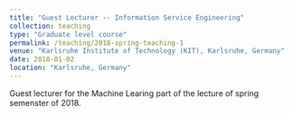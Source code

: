```yaml
---
title: "Guest Lecturer -- Information Service Engineering"
collection: teaching
type: "Graduate level course"
permalink: /teaching/2018-spring-teaching-1
venue: "Karlsruhe Institute of Technology (KIT), Karlsruhe, Germany"
date: 2018-01-02
location: "Karlsruhe, Germany"
---
```

Guest lecturer for the Machine Learing part of the lecture of spring semenster of 2018.


